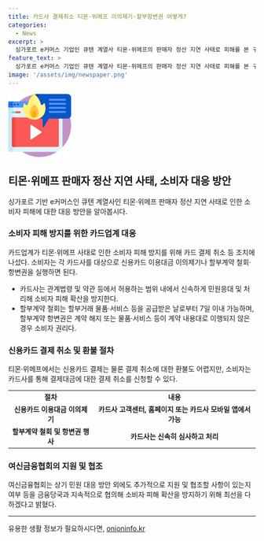 ```yaml
---
title: 카드사 결제취소 티몬·위메프 이의제기·할부항변권 어떻게?
categories:
  - News
excerpt: >
  싱가포르 e커머스 기업인 큐텐 계열사 티몬·위메프의 판매자 정산 지연 사태로 피해를 본 구매 고객들은 대금 환불을 요청하기 위해 대기 중. 카드사는 결제 취소 등으로 소비자의 피해 방지에 나섰고, 여신금융협회는 민원 응대를 통해 피해 확산을 막을 계획. 소비자들은 카드사를 통해 결제 취소를 요청할 수 있으며, 20만원 이상 결제하고 3개월 이상 분할 납부한 경우에는 할부계약 철회 및 항변권을 행사할 수 있을 것으로 예상.
feature_text: >
  싱가포르 e커머스 기업인 큐텐 계열사 티몬·위메프의 판매자 정산 지연 사태로 피해를 본 구매 고객들은 대금 환불을 요청하기 위해 대기 중. 카드사는 결제 취소 등으로 소비자의 피해 방지에 나섰고, 여신금융협회는 민원 응대를 통해 피해 확산을 막을 계획. 소비자들은 카드사를 통해 결제 취소를 요청할 수 있으며, 20만원 이상 결제하고 3개월 이상 분할 납부한 경우에는 할부계약 철회 및 항변권을 행사할 수 있을 것으로 예상.
image: '/assets/img/newspaper.png'
---
```


<p><img src="/assets/img/news.png" alt="rentncar 속보" /></p>

<h2 data-ke-size="size26">티몬·위메프 판매자 정산 지연 사태, 소비자 대응 방안</h2>

<p data-ke-size="size16">싱가포르 기반 e커머스인 큐텐 계열사인 티몬·위메프 판매자 정산 지연 사태로 인한 소비자 피해에 대한 대응 방안을 알아봅시다.</p>

<h3>소비자 피해 방지를 위한 카드업계 대응</h3>

<p data-ke-size="size16">카드업계가 티몬·위메프 사태로 인한 소비자 피해 방지를 위해 카드 결제 취소 등 조치에 나섰다. 소비자는 각 카드사를 대상으로 신용카드 이용대금 이의제기나 할부계약 철회·항변권을 실행하면 된다.</p>

<ul>
  <li>카드사는 관계법령 및 약관 등에서 허용하는 범위 내에서 신속하게 민원응대 및 처리해 소비자 피해 확산을 방지한다.</li>
  <li>할부계약 철회는 할부거래 물품·서비스 등을 공급받은 날로부터 7일 이내 가능하며, 할부계약 항변권은 계약 해지 또는 물품·서비스 등이 계약 내용대로 이행되지 않은 경우 소비자 권리다.</li>
</ul>

<h3>신용카드 결제 취소 및 환불 절차</h3>

<p data-ke-size="size16">티몬·위메프에서는 신용카드 결제는 물론 결제 취소에 대한 환불도 어렵지만, 소비자는 카드사를 통해 결제대금에 대한 결제 취소를 신청할 수 있다.</p>

<table>
  <tr>
    <td style="text-align: center; height: 17px;"><b>절차</b></td>
    <td style="text-align: center; height: 17px;"><b>내용</b></td>
  </tr>
  <tr>
    <td style="text-align: center; height: 17px;"><b>신용카드 이용대금 이의제기</b></td>
    <td style="text-align: center; height: 17px;"><b>카드사 고객센터, 홈페이지 또는 카드사 모바일 앱에서 가능</b></td>
  </tr>
  <tr>
    <td style="text-align: center; height: 17px;"><b>할부계약 철회 및 항변권 행사</b></td>
    <td style="text-align: center; height: 17px;"><b>카드사는 신속히 심사하고 처리</b></td>
  </tr>
</table>

<h3>여신금융협회의 지원 및 협조</h3>

<p data-ke-size="size16">여신금융협회는 상기 민원 대응 방안 외에도 추가적으로 지원 및 협조할 사항이 있는지 여부 등을 금융당국과 지속적으로 협의해 소비자 피해 확산을 방지하기 위해 최선을 다하겠다고 밝혔다.</p>

<hr>
유용한 생활 정보가 필요하시다면, <a href="https://onioninfo.kr" rel="dofollow">onioninfo.kr</a>


